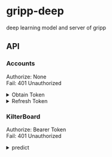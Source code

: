 # gripp-deep
deep learning model and server of gripp

## API
### Accounts
Authorize: None  
Fail: 401 Unauthorized  

<details>
<summary>Obtain Token</summary>

url: accounts/token/obtain
- Request
  - username: string
  - password: string
- Response
  - access: string
  - token: string

access token lifetime: 5 min  
refresh token lifetime: 30 day
</details>
<details>

url: accounts/token/refresh
<summary>Refresh Token</summary>

- Request
  - refresh: string
- Response
  - access: string

access token lifetime: 5 min  

</details>

### KilterBoard
Authorize: Bearer Token  
Fail: 401 Unauthorized


<details>
<summary>predict</summary>

- Request
  - videoUrl: string
  - title: string
  - degree: int
  - difficulty: degree
- Response
  - success: bool
  - startTime: str
  - endTime: str

</details>
